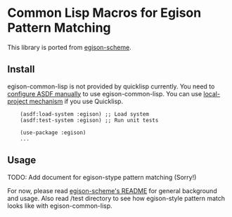 # Common Lisp Macros for Egison Pattern Matching
This library is ported from [egison-scheme](https://github.com/egison/egison-scheme).

## Install
egison-common-lisp is not provided by quicklisp currently. You need to [configure ASDF manually](https://common-lisp.net/project/asdf/asdf/Configuring-ASDF-to-find-your-systems.html) to use egison-common-lisp. You can use [local-project mechanism](http://blog.quicklisp.org/2018/01/the-quicklisp-local-projects-mechanism.html) if you use Quicklisp.

```
    (asdf:load-system :egison) ;; Load system
    (asdf:test-system :egison) ;; Run unit tests

    (use-package :egison)
    ...
```

## Usage
TODO: Add document for egison-stype pattern matching (Sorry!)

For now, please read [egison-scheme's README](https://github.com/egison/egison-scheme/blob/master/README.md) for general background and usage. Also read /test directory to see how egison-style pattern match looks like with egison-common-lisp.
